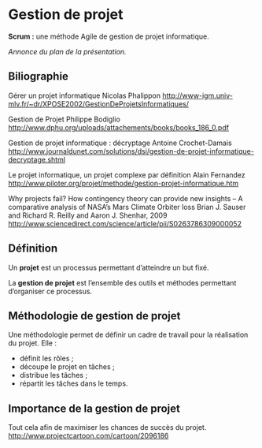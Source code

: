 # Gestion de projet

**Scrum :** une méthode Agile de gestion de projet informatique.

_Annonce du plan de la présentation._

## Biliographie

Gérer un projet informatique
Nicolas Phalippon
<http://www-igm.univ-mlv.fr/~dr/XPOSE2002/GestionDeProjetsInformatiques/>

Gestion de Projet
Philippe Bodiglio
<http://www.dphu.org/uploads/attachements/books/books_186_0.pdf>

Gestion de projet informatique : décryptage
Antoine Crochet-Damais
<http://www.journaldunet.com/solutions/dsi/gestion-de-projet-informatique-decryptage.shtml>

Le projet informatique, un projet complexe par définition
Alain Fernandez
<http://www.piloter.org/projet/methode/gestion-projet-informatique.htm>

Why projects fail? How contingency theory can provide new insights – A comparative analysis of NASA’s Mars Climate Orbiter loss
Brian J. Sauser and Richard R. Reilly and Aaron J. Shenhar, 2009
<http://www.sciencedirect.com/science/article/pii/S0263786309000052>

## Définition

Un **projet** est un processus permettant d’atteindre un but fixé.

La **gestion de projet** est l’ensemble des outils et méthodes permettant d’organiser ce processus.

## Méthodologie de gestion de projet

Une méthodologie permet de définir un cadre de travail pour la réalisation du projet. Elle :

* définit les rôles ;
* découpe le projet en tâches ;
* distribue les tâches ;
* répartit les tâches dans le temps.

## Importance de la gestion de projet

Tout cela afin de maximiser les chances de succès du projet.
http://www.projectcartoon.com/cartoon/2096186
